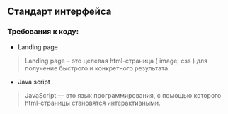 ## Стандарт интерфейса

### Требования к коду: 
- Landing page
> Landing page – это целевая html-страница ( image, css ) для получение быстрого и конкретного результата.
- Java script
> JavaScript — это язык программирования, с помощью которого html-страницы становятся интерактивными.
